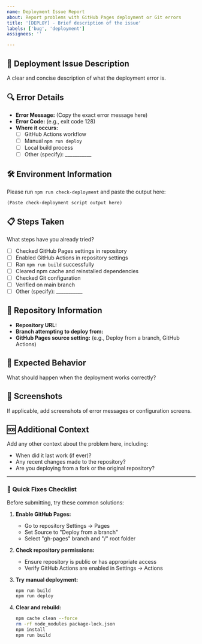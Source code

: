 ```yaml
---
name: Deployment Issue Report
about: Report problems with GitHub Pages deployment or Git errors
title: '[DEPLOY] - Brief description of the issue'
labels: ['bug', 'deployment']
assignees: ''

---
```


## 🚨 Deployment Issue Description
A clear and concise description of what the deployment error is.

## 🔍 Error Details
- **Error Message:** (Copy the exact error message here)
- **Error Code:** (e.g., exit code 128)
- **Where it occurs:** 
  - [ ] GitHub Actions workflow
  - [ ] Manual `npm run deploy`
  - [ ] Local build process
  - [ ] Other (specify): ___________

## 🛠 Environment Information
Please run `npm run check-deployment` and paste the output here:

```
(Paste check-deployment script output here)
```

## 📋 Steps Taken
What steps have you already tried?
- [ ] Checked GitHub Pages settings in repository
- [ ] Enabled GitHub Actions in repository settings
- [ ] Ran `npm run build` successfully
- [ ] Cleared npm cache and reinstalled dependencies
- [ ] Checked Git configuration
- [ ] Verified on main branch
- [ ] Other (specify): ___________

## 🔗 Repository Information
- **Repository URL:** 
- **Branch attempting to deploy from:** 
- **GitHub Pages source setting:** (e.g., Deploy from a branch, GitHub Actions)

## 📱 Expected Behavior
What should happen when the deployment works correctly?

## 📸 Screenshots
If applicable, add screenshots of error messages or configuration screens.

## 🆘 Additional Context
Add any other context about the problem here, including:
- When did it last work (if ever)?
- Any recent changes made to the repository?
- Are you deploying from a fork or the original repository?

---

### 🎯 Quick Fixes Checklist
Before submitting, try these common solutions:

1. **Enable GitHub Pages:**
   - Go to repository Settings → Pages
   - Set Source to "Deploy from a branch" 
   - Select "gh-pages" branch and "/" root folder

2. **Check repository permissions:**
   - Ensure repository is public or has appropriate access
   - Verify GitHub Actions are enabled in Settings → Actions

3. **Try manual deployment:**
   ```bash
   npm run build
   npm run deploy
   ```

4. **Clear and rebuild:**
   ```bash
   npm cache clean --force
   rm -rf node_modules package-lock.json
   npm install
   npm run build
   ```
